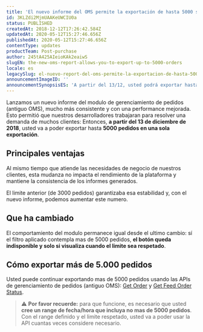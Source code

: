 ```yaml
---
title: 'El nuevo informe del OMS permite la exportación de hasta 5000 solicitudes'
id: 3KLZdi2MjmUAAKeUWCIU0a
status: PUBLISHED
createdAt: 2018-12-12T17:26:42.584Z
updatedAt: 2020-05-12T15:27:46.656Z
publishedAt: 2020-05-12T15:27:46.656Z
contentType: updates
productTeam: Post-purchase
author: 245tA425AIeioKAk2eaiwS
slugEN: the-new-oms-report-allows-you-to-export-up-to-5000-orders
locale: es
legacySlug: el-nuevo-report-del-oms-permite-la-exportacion-de-hasta-5000-solicitudes
announcementImageID: ''
announcementSynopsisES: 'A partir del 13/12, usted podrá exportar hasta 5 mil pedidos de una sola vez en el módulo de Gestión de Pedidos.'
---
```


Lanzamos un nuevo informe del modulo de gerenciamiento de pedidos (antiguo OMS), mucho más consistente y con una performance mejorada. Esto permitió que nuestros desarrolladores trabajaran para resolver una demanda de muchos clientes: Entonces, __a partir del 13 de diciembre de 2018__, usted va a poder exportar hasta __5000 pedidos en una sola exportación__.


## Principales ventajas
Al mismo tiempo que atiende las necesidades de negocio de nuestros clientes, esta mudanza no impacta el rendimiento de la plataforma y mantiene la consistencia de los informes generados.

El limite anterior (de 3000 pedidos) garantizaba esa estabilidad y, con el nuevo informe, podemos aumentar este numero.


## Que ha cambiado
El comportamiento del modulo permanece igual desde el ultimo cambio: sí el filtro aplicado contempla mas de 5000 pedidos, __el botón queda indisponible y solo si visualiza cuando el limite sea respetado__.


## Cómo exportar más de 5.000 pedidos
Usted puede continuar exportando mas de 5000 pedidos usando las APIs de gerenciamiento de pedidos (antiguo OMS): [Get Order](https://developers.vtex.com/reference/orders#getorder) y [Get Feed Order Status](https://developers.vtex.com/reference/note).

>⚠️ **Por favor recuerde:** para que funcione, es necesario que usted **cree un range de fecha/hora que incluya no mas de 5000 pedidos**. Con el range definido y el limite respetado, usted va a poder usar la API cuantas veces considere necesario.
